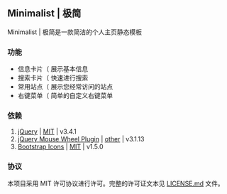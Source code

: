 <!--
    Copyright © 2021 Cai Hai. All Rights Reserved.
    Licensed under the MIT License. See LICENSE.md in the project root for license information.
-->

## Minimalist | 极简

Minimalist | 极简是一款简洁的个人主页静态模板

### 功能

* 信息卡片（ 展示基本信息
* 搜索卡片（ 快速进行搜索
* 常用站点（ 展示您经常访问的站点
* 右键菜单（ 简单的自定义右键菜单

### 依赖

1. [jQuery](https://github.com/jquery/jquery) | [MIT](lib/jquery/LICENSE.txt) | v3.4.1
2. [jQuery Mouse Wheel Plugin](https://github.com/jquery/jquery-mousewheel) | [other](lib/jquery-mousewheel/LICENSE.txt) | v3.1.13
3. [Bootstrap Icons](https://github.com/twbs/icons) | [MIT](lib/bootstrap-icons/LICENSE.md) | v1.5.0

### 协议

本项目采用 MIT 许可协议进行许可。完整的许可证文本见 [LICENSE.md](LICENSE.md) 文件。